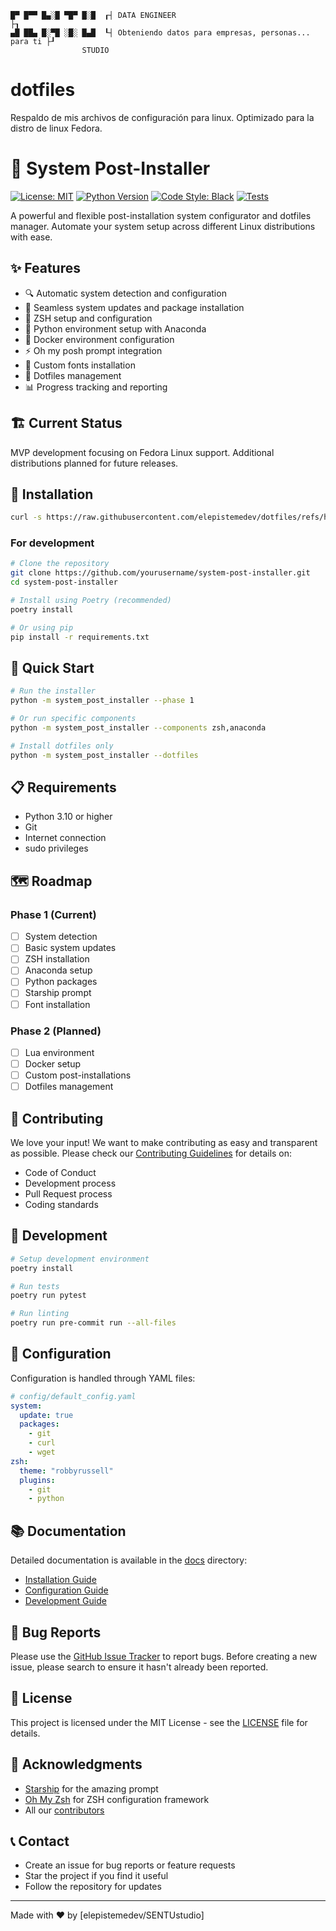 ```
█▀ █▀▀ █▄░█ ▀█▀ █░█  ┎┤ DATA ENGINEER                                       ├┒
▄█ ██▄ █░▀█ ░█░ █▄█  ┖┤ Obteniendo datos para empresas, personas... para ti ├┚
                STUDIO
```

# dotfiles
Respaldo de mis archivos de configuración para linux. Optimizado para la distro de linux Fedora.

# 🚀 System Post-Installer

[![License: MIT](https://img.shields.io/badge/License-MIT-yellow.svg)](https://opensource.org/licenses/MIT)
[![Python Version](https://img.shields.io/badge/python-3.8%2B-blue)](https://www.python.org/downloads/)
[![Code Style: Black](https://img.shields.io/badge/code%20style-black-000000.svg)](https://github.com/psf/black)
[![Tests](https://github.com/elepistemedev/dotfiles/actions/workflows/tests.yml/badge.svg)](https://github.com/elepistemedev/dotfiles/actions)

A powerful and flexible post-installation system configurator and dotfiles manager. Automate your system setup across different Linux distributions with ease.

## ✨ Features

- 🔍 Automatic system detection and configuration
- 🔄 Seamless system updates and package installation
- 🐚 ZSH setup and configuration
- 🐍 Python environment setup with Anaconda
- 🚢 Docker environment configuration
- ⚡ Oh my posh prompt integration
- 🎨 Custom fonts installation
- 📁 Dotfiles management
- 📊 Progress tracking and reporting

## 🏗️ Current Status

MVP development focusing on Fedora Linux support. Additional distributions planned for future releases.

## 🔧 Installation

```bash
curl -s https://raw.githubusercontent.com/elepistemedev/dotfiles/refs/heads/dev/sentu_install.py | python3
```

### For development

```bash
# Clone the repository
git clone https://github.com/yourusername/system-post-installer.git
cd system-post-installer

# Install using Poetry (recommended)
poetry install

# Or using pip
pip install -r requirements.txt
```

## 🚀 Quick Start

```bash
# Run the installer
python -m system_post_installer --phase 1

# Or run specific components
python -m system_post_installer --components zsh,anaconda

# Install dotfiles only
python -m system_post_installer --dotfiles
```

## 📋 Requirements

- Python 3.10 or higher
- Git
- Internet connection
- sudo privileges

## 🗺️ Roadmap

### Phase 1 (Current)
- [ ] System detection
- [ ] Basic system updates
- [ ] ZSH installation
- [ ] Anaconda setup
- [ ] Python packages
- [ ] Starship prompt
- [ ] Font installation

### Phase 2 (Planned)
- [ ] Lua environment
- [ ] Docker setup
- [ ] Custom post-installations
- [ ] Dotfiles management

## 🤝 Contributing

We love your input! We want to make contributing as easy and transparent as possible. Please check our [Contributing Guidelines](CONTRIBUTING.md) for details on:

- Code of Conduct
- Development process
- Pull Request process
- Coding standards

## 🧪 Development

```bash
# Setup development environment
poetry install

# Run tests
poetry run pytest

# Run linting
poetry run pre-commit run --all-files
```

## 📝 Configuration

Configuration is handled through YAML files:

```yaml
# config/default_config.yaml
system:
  update: true
  packages:
    - git
    - curl
    - wget
zsh:
  theme: "robbyrussell"
  plugins:
    - git
    - python
```

## 📚 Documentation

Detailed documentation is available in the [docs](./docs) directory:
- [Installation Guide](docs/installation.md)
- [Configuration Guide](docs/configuration.md)
- [Development Guide](docs/development.md)

## 🐛 Bug Reports

Please use the [GitHub Issue Tracker](https://github.com/yourusername/system-post-installer/issues) to report bugs. Before creating a new issue, please search to ensure it hasn't already been reported.

## 📜 License

This project is licensed under the MIT License - see the [LICENSE](LICENSE) file for details.

## 🙏 Acknowledgments

- [Starship](https://starship.rs/) for the amazing prompt
- [Oh My Zsh](https://ohmyz.sh/) for ZSH configuration framework
- All our [contributors](https://github.com/yourusername/system-post-installer/graphs/contributors)

## 📞 Contact

- Create an issue for bug reports or feature requests
- Star the project if you find it useful
- Follow the repository for updates

---
Made with ❤️ by [elepistemedev/SENTUstudio]

